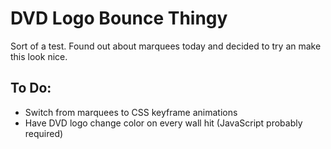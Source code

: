# DVD Logo Bounce Thingy

Sort of a test. Found out about marquees today and decided to try an make this look nice.

## To Do:

- Switch from marquees to CSS keyframe animations
- Have DVD logo change color on every wall hit (JavaScript probably required)
